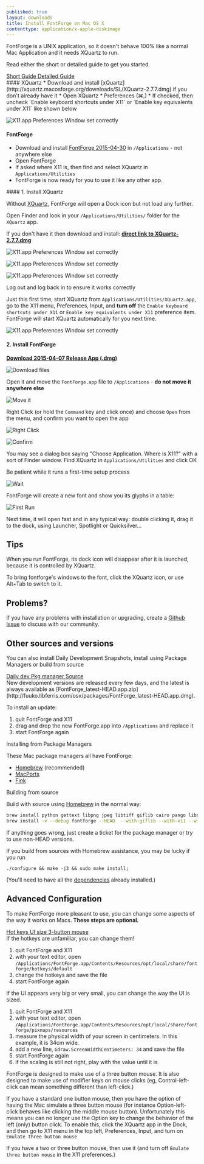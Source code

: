 ```yaml
---
published: true
layout: downloads
title: Install FontForge on Mac OS X
contenttype: application/x-apple-diskimage
---
```


FontForge is a UNIX application, so it doesn't behave 100% like a normal Mac Application and it needs XQuartz to run.

Read either the short or detailed guide to get you started.

<a class="btn btn-default" data-toggle="collapse" href="#collapseBasic" aria-expanded="false" aria-controls="collapseBasic">
  Short Guide
</a>
<a class="btn btn-default" data-toggle="collapse" href="#collapseDetail" aria-expanded="false" aria-controls="collapseDetail">
  Detailed Guide
</a>

<div class="collapse" id="collapseBasic"><div class="well" markdown="1">
#### XQuartz
* Download and install [xQuartz](http://xquartz.macosforge.org/downloads/SL/XQuartz-2.7.7.dmg) if you don't already have it
* Open XQuartz
* Preferences (⌘,)
* If checked, then uncheck `Enable keyboard shortcuts under X11` or `Enable key equivalents under X11` like shown below

![X11.app Preferences Window set correctly](../x11prefs.png)

#### FontForge

* Download and install [FontForge 2015-04-30](https://github.com/fontforge/fontforge/releases/download/20150430/FontForge-2015-04-30-Mac.app.dmg) in `/Applications` - not anywhere else
* Open FontForge
* If asked where X11 is, then find and select XQuartz in `Applications/Utilities`
* FontForge is now ready for you to use it like any other app.
</div></div>

<div class="collapse" id="collapseDetail"><div class="well" markdown="1">
#### 1. Install XQuartz

Without [XQuartz](http://xquartz.macosforge.org), FontForge will open a Dock icon but not load any further.

Open Finder and look in your `/Applications/Utilities/` folder for the `XQuartz` app.

If you don't have it then download and install: **[direct link to XQuartz-2.7.7.dmg](http://xquartz.macosforge.org/downloads/SL/XQuartz-2.7.7.dmg)**

![X11.app Preferences Window set correctly](../mac-xquarz-1-installer.png)

![X11.app Preferences Window set correctly](../mac-xquartz-2-start.png)

![X11.app Preferences Window set correctly](../mac-xquart-3-finished.png)

Log out and log back in to ensure it works correctly

Just this first time, start XQuartz from `Applications/Utilities/XQuartz.app`, go to the X11 menu, Preferences, Input, and **turn off** the `Enable keyboard shortcuts under X11` or `Enable key equivalents under X11` preference item. FontForge will start XQuartz automatically for you next time.

![X11.app Preferences Window set correctly](../x11prefs.png)

#### 2. Install FontForge

**[Download 2015-04-07 Release App (.dmg)](https://github.com/fontforge/fontforge/releases/download/20150330/FontForge-2015-04-07-Mac.app.dmg)**

![Download files](../mac-download-files.png)

Open it and move the `FontForge.app` file to `/Applications` - **do not move it anywhere else**

![Move it](../mac-drag.png)

Right Click (or hold the `Command` key and click once) and choose `Open` from the menu, and confirm you want to open the app

![Right Click](../mac-open-2-right-click.png)

![Confirm](../mac-open-3-confirm.png)

You may see a dialog box saying "Choose Application. Where is X11?" with a sort of Finder window. Find XQuartz in `Applications/Utilities` and click OK

Be patient while it runs a first-time setup process

![Wait](../mac-first-time.png)

FontForge will create a new font and show you its glyphs in a table:

![First Run](../mac-running-fontforge.png)

Next time, it will open fast and in any typical way: double clicking it, drag it to the dock, using Launcher, Spotlight or Quicksilver...

## Tips

When you run FontForge, its dock icon will disappear after it is launched, because it is controlled by XQuartz.

To bring fontforge's windows to the font, click the XQuartz icon, or use Alt+Tab to switch to it.

</div></div>

## Problems?

If you have any problems with installation or upgrading, create a [Github Issue](https://guides.github.com/features/issues/) to discuss with our community.

## Other sources and versions

You can also install Daily Development Snapshots, install using Package Managers or build from source

<a class="btn btn-default" data-toggle="collapse" href="#collapseDev" aria-expanded="false" aria-controls="collapseBasic">
  Daily dev
</a>
<a class="btn btn-default" data-toggle="collapse" href="#collapsePkg" aria-expanded="false" aria-controls="collapseDetail">
  Pkg manager
</a>
<a class="btn btn-default" data-toggle="collapse" href="#collapseSrc" aria-expanded="false" aria-controls="collapseBasic">
  Source
</a>

<div class="collapse" id="collapseDev"><div class="well" markdown="1">
New development versions are released every few days, and the latest is always available as [FontForge_latest-HEAD.app.zip](http://fuuko.libferris.com/osx/packages/FontForge_latest-HEAD.app.dmg).

To install an update:

1. quit FontForge and X11
2. drag and drop the new FontForge.app into `/Applications` and replace it
3. start FontForge again
</div></div>

<div class="collapse" id="collapsePkg"><div class="well" markdown="1">
Installing from Package Managers

These Mac package managers all have FontForge:

* [Homebrew](http://brew.sh) (recommended)
* [MacPorts](https://www.macports.org/)
* [Fink](http://www.finkproject.org/)
</div></div>

<div class="collapse" id="collapseSrc"><div class="well" markdown="1">
Building from source

Build with source using [Homebrew](http://www.brew.sh) in the normal way:

```Bash
brew install python gettext libpng jpeg libtiff giflib cairo pango libspiro czmq fontconfig automake libtool pkg-config glib pango
brew install -v --debug fontforge --HEAD  --with-giflib --with-x11 --with-libspiro
```

If anything goes wrong, just create a ticket for the package manager or try to use non-HEAD versions.

If you build from sources with Homebrew assistance, you may be lucky if you run

    ./configure && make -j3 && sudo make install;

(You'll need to have all the [dependencies](../source.html#Dependencies) already installed.)
</div></div>

## Advanced Configuration

To make FontForge more pleasant to use, you can change some aspects of the way it works on Macs. **These steps are optional.**

<a class="btn btn-default" data-toggle="collapse" href="#collapseHot" aria-expanded="false" aria-controls="collapseBasic">
  Hot keys
</a>
<a class="btn btn-default" data-toggle="collapse" href="#collapseUI" aria-expanded="false" aria-controls="collapseDetail">
  UI size
</a>
<a class="btn btn-default" data-toggle="collapse" href="#collapseMouse" aria-expanded="false" aria-controls="collapseBasic">
  3-button mouse
</a>

<div class="collapse" id="collapseHot"><div class="well" markdown="1">
If the hotkeys are unfamiliar, you can change them!

1. quit FontForge and X11
2. with your text editor, open `/Applications/FontForge.app/Contents/Resources/opt/local/share/fontforge/hotkeys/default`
3. change the hotkeys and save the file
4. start FontForge again
</div></div>

<div class="collapse" id="collapseUI"><div class="well" markdown="1">
If the UI appears very big or very small, you can change the way the UI is sized.

1. quit FontForge and X11
2. with your text editor, open `/Applications/FontForge.app/Contents/Resources/opt/local/share/fontforge/pixmaps/resources`
3. measure the physical width of your screen in centimeters. In this example, it is 34cm wide.
4. add a new line, `Gdraw.ScreenWidthCentimeters: 34` and save the file
5. start FontForge again
6. if the scaling is still not right, play with the value until it is
</div></div>

<div class="collapse" id="collapseMouse"><div class="well" markdown="1">
FontForge is designed to make use of a three button mouse. It is also designed to make use of modifier keys on mouse clicks (eg, Control-left-click can mean something different than left-click.)

If you have a standard one button mouse, then you have the option of having the Mac simulate a three button mouse (for instance Option-left-click behaves like clicking the middle mouse button). Unfortunately this means you can no longer use the Option key to change the behavior of the left (only) button click. To enable this, click the XQuartz app in the Dock, and then go to X11 menu in the top left, Preferences, Input, and turn on `Emulate three button mouse`

If you have a two or three button mouse, then use it (and turn off `Emulate three button mouse` in the X11 preferences.)
</div></div>

